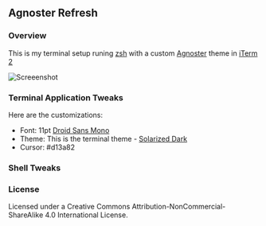 ## Agnoster Refresh

### Overview
This is my terminal setup runing [zsh](https://github.com/robbyrussell/oh-my-zsh) with a custom [Agnoster](https://github.com/robbyrussell/oh-my-zsh/blob/master/themes/agnoster.zsh-theme) theme in [iTerm 2](http://www.iterm2.com/)

![Screeenshot](https://raw.githubusercontent.com/fusion94/Agnoster-refresh/master/Agnoster-refresh-zsh.png)

### Terminal Application Tweaks

Here are the customizations:
* Font: 11pt [Droid Sans Mono](https://github.com/fusion94/Agnoster-refresh/blob/master/fonts/DroidSansMono.ttf)
* Theme: This is the terminal theme - [Solarized Dark](https://github.com/fusion94/Agnoster-refresh/blob/master/iterm2%20theme/SolarizedDark.itermcolors)
* Cursor: #d13a82

### Shell Tweaks

### License
Licensed under a Creative Commons Attribution-NonCommercial-ShareAlike 4.0 International License.

